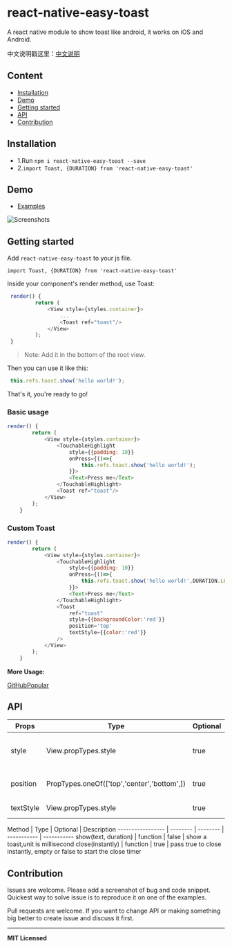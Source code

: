 # react-native-easy-toast
A react native module to show toast like android, it works on iOS and Android.

中文说明戳这里：[中文说明](https://github.com/crazycodeboy/react-native-easy-toast/blob/master/README.zh.md)

## Content

- [Installation](#installation)
- [Demo](#demo)
- [Getting started](#getting-started)
- [API](#api)
- [Contribution](#contribution)

## Installation

* 1.Run `npm i react-native-easy-toast --save`
* 2.`import Toast, {DURATION} from 'react-native-easy-toast'`    

## Demo  
* [Examples](https://github.com/crazycodeboy/react-native-easy-toast/tree/master/examples)

![Screenshots](https://raw.githubusercontent.com/crazycodeboy/react-native-easy-toast/master/examples/Screenshots/react-native-easy-toast-screenshots.gif)

## Getting started  

Add `react-native-easy-toast` to your js file.   

`import Toast, {DURATION} from 'react-native-easy-toast'`  

Inside your component's render method, use Toast:   

```javascript
 render() {
         return (
             <View style={styles.container}>
                 ...
                 <Toast ref="toast"/>
             </View>
         );
 }
```

>Note:  Add it in the bottom of the root view.

Then you can use it like this:   

```javascript
 this.refs.toast.show('hello world!');
```

That's it, you're ready to go!  


### Basic usage  

```javascript
render() {
        return (
            <View style={styles.container}>
                <TouchableHighlight
                    style={{padding: 10}}
                    onPress={()=>{
                        this.refs.toast.show('hello world!');
                    }}>
                    <Text>Press me</Text>
                </TouchableHighlight>
                <Toast ref="toast"/>
            </View>
        );
    }
```

### Custom Toast   

```javascript
render() {
        return (
            <View style={styles.container}>
                <TouchableHighlight
                    style={{padding: 10}}
                    onPress={()=>{
                        this.refs.toast.show('hello world!',DURATION.LENGTH_LONG);
                    }}>
                    <Text>Press me</Text>
                </TouchableHighlight>
                <Toast
                    ref="toast"
                    style={{backgroundColor:'red'}}
                    position='top'
                    textStyle={{color:'red'}}
                />
            </View>
        );
    }
```

**More Usage:**    

[GitHubPopular](https://github.com/crazycodeboy/GitHubPopular/blob/develop/js/page/SearchPage.js)



## API


Props              | Type     | Optional | Default     | Description
----------------- | -------- | -------- | ----------- | -----------
style  | View.propTypes.style  | true | {backgroundColor: 'black',opacity: OPACITY,borderRadius: 5,padding: 10,}  |   Custom style toast
position |  PropTypes.oneOf(['top','center','bottom',]) |true | 'bottom'  | Custom toast position
textStyle  | View.propTypes.style  | true | {color:'white'}  |   Custom style text


Method            | Type     | Optional | Description
----------------- | -------- | -------- | ----------- | -----------
show(text, duration)   | function | false | show a toast,unit is millisecond
close(instantly) |  function  | true  |  pass true to close instantly, empty or false to start the close timer    


## Contribution

Issues are welcome. Please add a screenshot of bug and code snippet. Quickest way to solve issue is to reproduce it on one of the examples.

Pull requests are welcome. If you want to change API or making something big better to create issue and discuss it first.

---

**MIT Licensed**
